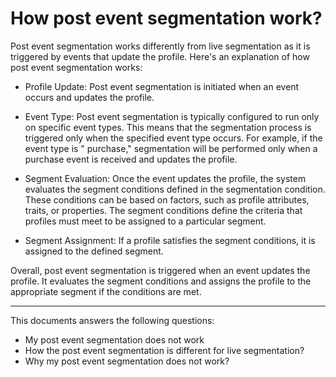 # How post event segmentation work?

Post event segmentation works differently from live segmentation as it is triggered by events that update the profile.
Here's an explanation of how post event segmentation works:

* Profile Update: Post event segmentation is initiated when an event occurs and updates the profile.

* Event Type: Post event segmentation is typically configured to run only on specific event types. This means that the
  segmentation process is triggered only when the specified event type occurs. For example, if the event type is "
  purchase," segmentation will be performed only when a purchase event is received and updates the profile.

* Segment Evaluation: Once the event updates the profile, the system evaluates the segment conditions defined in the
  segmentation condition. These conditions can be based on factors, such as profile attributes, traits, or properties.
  The segment conditions define the criteria that profiles must meet to be assigned to a particular segment.

* Segment Assignment: If a profile satisfies the segment conditions, it is assigned to the defined segment.

Overall, post event segmentation is triggered when an event updates the profile. It evaluates the segment conditions and
assigns the profile to the appropriate segment if the conditions are met.

---
This documents answers the following questions:

- My post event segmentation does not work
- How the post event segmentation is different for live segmentation?
- Why my post event segmentation does not work?
